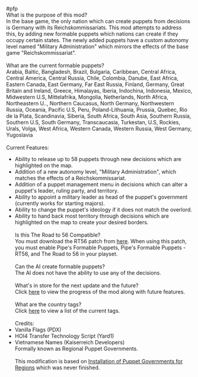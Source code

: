 #pfp \
What is the purpose of this mod?\
In the base game, the only nation which can create puppets from decisions is Germany with its Reichskommissariats. This mod attempts to address this, by adding new formable puppets which nations can create if they occupy certain states. The newly added puppets have a custom autonomy level named "Military Administration" which mirrors the effects of the base game "Reichskommissariat".\
\
What are the current formable puppets?\
Arabia, Baltic, Bangladesh, Brazil, Bulgaria, Caribbean, Central Africa, Central America, Central Russia, Chile, Colombia, Danube, East Africa, Eastern Canada, East Germany, Far East Russia, Finland, Germany, Great Britain and Ireland, Greece, Himalayas, Iberia, Indochina, Indonesia, Mexico, Midwestern U.S, Mittelafrika, Mongolia, Netherlands, North Africa, Northeastern U.., Northern Caucasus, North Germany, Northwestern Russia, Oceania, Pacific U.S, Peru, Poland-Lithuania, Prussia, Quebec, Rio de la Plata, Scandinavia, Siberia, South Africa, South Asia, Southern Russia, Southern U.S, South Germany, Transcaucasia, Turkestan, U.S, Rockies, Urals, Volga, West Africa, Western Canada, Western Russia, West Germany, Yugoslavia\
\
Current Features:
- Ability to release up to 58 puppets through new decisions which are highlighted on the map.
- Addition of a new autonomy level, "Military Administration", which matches the effects of a Reichskommissariat.
- Addition of a puppet management menu in decisions which can alter a puppet's leader, ruling party, and territory.
- Ability to appoint a military leader as head of the puppet's government (currently works for starting majors).
- Ability to change the puppet's ideology if it does not match the overlord.
- Ability to hand back most territory through decisions which are highlighted on the map to create your desired borders.\
\
Is this The Road to 56 Compatible?\
You must download the RT56 patch from [here](https://steamcommunity.com/sharedfiles/filedetails/?id=2249537694). When using this patch, you must enable Pipe's Formable Puppets, Pipe's Formable Puppets - RT56, and The Road to 56 in your playset.\
\
Can the AI create formable puppets?\
The AI does not have the ability to use any of the decisions.\
\
What's in store for the next update and the future?\
Click [here](https://trello.com/b/iWKmwAuP/p%C3%ADp%C3%A9s-formable-puppets) to view the progress of the mod along with future features.\
\
What are the country tags?\
Click [here](https://github.com/felipe-alvarezv/pfp/blob/master/common/country_tags/pfp_countries.txt) to view a list of the current tags.\
\
Credits:
- Vanilla Flags (PDX)
- HOI4 Transfer Technology Script (Yard1)
- Vietnamese Names (Kaiserreich Developers)
\
Formally known as Regional Puppet Governments.\
\
This modification is based on [Installation of Puppet Governments for Regions](https://steamcommunity.com/sharedfiles/filedetails/?id=1521542000) which was never finished.